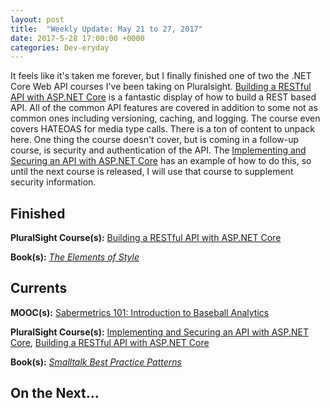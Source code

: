 ```yaml
---
layout: post
title:  "Weekly Update: May 21 to 27, 2017"
date: 2017-5-28 17:00:00 +0000
categories: Dev-eryday
---
```


It feels like it's taken me forever, but I finally finished one of two the .NET Core Web API courses I've been taking on Pluralsight. [Building a RESTful API with ASP.NET Core][rest] is a fantastic display of how to build a REST based API. All of the common API features are covered in addition to some not as common ones including versioning, caching, and logging. The course even covers HATEOAS for media type calls. There is a ton of content to unpack here. One thing the course doesn't cover, but is coming in a follow-up course, is security and authentication of the API. The [Implementing and Securing an API with ASP.NET Core][core] has an example of how to do this, so until the next course is released, I will use that course to supplement security information.



Finished
--------
**PluralSight Course(s):** [Building a RESTful API with ASP.NET Core][rest]

**Book(s):** *[The Elements of Style][style]*

Currents
--------
**MOOC(s):** [Sabermetrics 101: Introduction to Baseball Analytics][saber]

**PluralSight Course(s):** [Implementing and Securing an API with ASP.NET Core][core], [Building a RESTful API with ASP.NET Core][rest]

**Book(s):** *[Smalltalk Best Practice Patterns][sbp]*

On the Next...
--------

[rest]: https://app.pluralsight.com/library/courses/asp-dot-net-core-restful-api-building/table-of-contents
[core]: https://app.pluralsight.com/library/courses/aspdotnetcore-implementing-securing-api/table-of-contents
[saber]: https://www.edx.org/course/sabermetrics-101-introduction-baseball-bux-sabr101x-0
[sbp]: https://www.amazon.com/Smalltalk-Best-Practice-Patterns-Kent/dp/013476904X
[style]: https://www.amazon.com/Elements-Style-William-Strunk-Jr/dp/194564401X